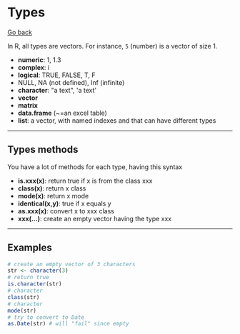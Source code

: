 # Types

[Go back](../index.md)

In R, all types are vectors. For instance, `5` (number) is a vector of size 1.

* **numeric**: 1, 1.3 
* **complex**: i
* **logical**: TRUE, FALSE, T, F
* NULL, NA (not defined), Inf (infinite)
* **character**: "a text", 'a text'
* **vector**
* **matrix**
* **data.frame** (~=an excel table)
* **list**: a vector, with named indexes and that
can have different types

<hr class="sr">

## Types methods
  
You have a lot of methods for each type, having this
syntax

* **is.xxx(x)**: return true if x is from the class xxx
* **class(x)**: return x class
* **mode(x)**: return x mode
* **identical(x,y)**: true if x equals y
* **as.xxx(x)**: convert x to xxx class
* **xxx(...)**: create an empty vector having the type xxx

<hr class="sl">

## Examples

```r
# create an empty vector of 3 characters
str <- character(3)
# return true
is.character(str)
# character
class(str)
# character
mode(str)
# try to convert to Date
as.Date(str) # will "fail" since empty
```